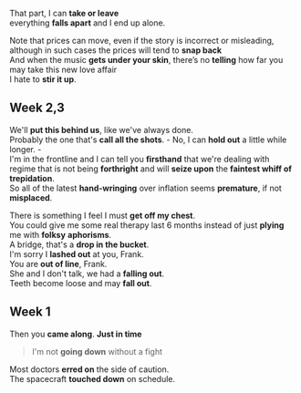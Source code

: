 

That part, I can **take or leave**  
everything **falls apart** and I end up alone.  

Note that prices can move, even if the story is incorrect or misleading, although in such cases the prices will tend to **snap back**  
And when the music **gets under your skin**, there’s no **telling** how far you may take this new love affair  
I hate to **stir it up**.   

## Week 2,3 
We'll **put this behind us**, like we've always done.  
Probably the one that's **call all the shots**.  - No, I can **hold out** a little while longer. -  
I'm in the frontline and I can tell you **firsthand** that we're dealing with regime that is not being **forthright** and will **seize upon** the **faintest whiff of trepidation**.  
So all of the latest **hand-wringing** over inflation seems **premature**, if not **misplaced**.   

There is something I feel I must **get off my chest**.  
You could give me some real therapy last 6 months instead of just **plying** me with **folksy** **aphorisms**.  
A bridge, that's a **drop in the bucket**.  
I'm sorry I **lashed out** at you, Frank.  
You are **out of line**, Frank.  
She and I don't talk, we had a **falling out**.  
Teeth become loose and may **fall out**.

## Week 1 

Then you **came along**. **Just in time**  
> I'm not **going down** without a fight  

Most doctors **erred on** the side of caution.   
The spacecraft **touched down** on schedule.  


